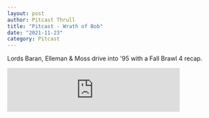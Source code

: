 ```yaml
---
layout: post
author: Pitcast Thrull
title: "Pitcast - Wrath of Bob"
date: "2021-11-23"
category: Pitcast
---
```


Lords Baran, Elleman & Moss drive into '95 with a Fall Brawl 4 recap. 

<iframe src="https://anchor.fm/pitcast/embed/episodes/Wrath-of-Bob-e1aorve" height="102px" width="400px" frameborder="0" scrolling="no"></iframe>
